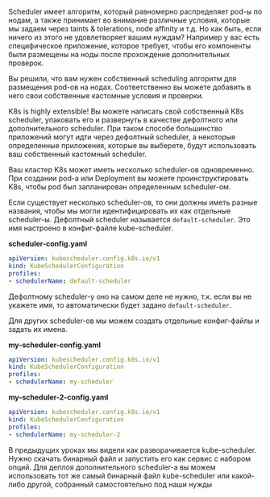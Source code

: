 Scheduler имеет алгоритм, который равномерно распределяет pod-ы по нодам, а также принимает во внимание различные условия, которые мы задаем через taints & tolerations, node affinity и т.д. Но как быть, если ничего из этого не удовлетворяет вашим нуждам? Например у вас есть специфическое приложение, которое требует, чтобы его компоненты были размещены на ноды после прохождение дополнительных проверок.

Вы решили, что вам нужен собственный scheduling алгоритм для размещения pod-ов на нодах. Соответственно вы можете добавить в  него свои собственные кастомные условия и проверки.

K8s is highly extensible! Вы можете написать свой собственный K8s scheduler, упаковать его и развернуть в качестве дефолтного или дополнительного scheduler. При таком способе большинство приложений могут идти через дефолтный scheduler, а некоторые определенные приложения, которые вы выберете, будут использовать ваш собственный кастомный scheduler.

Ваш кластер K8s может иметь несколько scheduler-ов одновременно. При создании pod-а или Deployment вы можете проинструктировать K8s, чтобы pod был запланирован определенным scheduler-ом.

Если существует несколько scheduler-ов, то они должны иметь разные названия, чтобы мы могли идентифицировать их как отдельные scheduler-ы. Дефолтный scheduler называется `default-scheduler`. Это имя настроено в конфиг-файле kube-scheduler.

**scheduler-config.yaml**
```yaml
apiVersion: kubescheduler.config.k8s.io/v1
kind: KubeSchedulerConfiguration
profiles:
- schedulerName: default-scheduler
```

Дефолтному scheduler-у оно на самом деле не нужно, т.к. если вы не укажете имя, то автоматически будет задано `default-scheduler`.

Для других scheduler-ов мы можем создать отдельные конфиг-файлы и задать их имена.

**my-scheduler-config.yaml**
```yaml
apiVersion: kubescheduler.config.k8s.io/v1
kind: KubeSchedulerConfiguration
profiles:
- schedulerName: my-scheduler
```

**my-scheduler-2-config.yaml**
```yaml
apiVersion: kubescheduler.config.k8s.io/v1
kind: KubeSchedulerConfiguration
profiles:
- schedulerName: my-scheduler-2
```

В предыдущих уроках мы видели как разворачивается kube-scheduler. Нужно скачать бинарный файл и запустить его как сервис с набором опций. Для деплоя дополнительного scheduler-а вы можем использовать тот же самый бинарный файл kube-scheduler или какой-либо другой, собранный самостоятельно под наши нужды